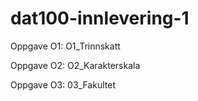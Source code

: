# dat100-innlevering-1

Oppgave O1: O1_Trinnskatt

Oppgave O2: O2_Karakterskala

Oppgave O3: 03_Fakultet
